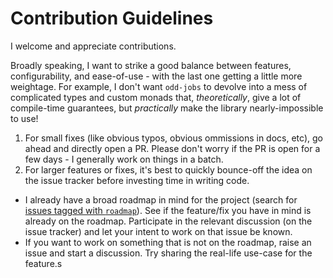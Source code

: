 # Contribution Guidelines

I welcome and appreciate contributions.

Broadly speaking, I want to strike a good balance between features, configurability, and ease-of-use - with the last one getting a little more weightage. For example, I don't want `odd-jobs` to devolve into a mess of complicated types and custom monads that, _theoretically_, give a lot of compile-time guarantees, but _practically_ make the library nearly-impossible to use!

1. For small fixes (like obvious typos, obvious ommissions in docs, etc), go ahead and directly open a PR. Please don't worry if the PR is open for a few days - I generally work on things in a batch.
2. For larger features or fixes, it's best to quickly bounce-off the idea on the issue tracker before investing time in writing code. 
  - I already have a broad roadmap in mind for the project (search for [issues tagged with `roadmap`](https://github.com/saurabhnanda/odd-jobs/issues?q=is%3Aissue+is%3Aopen+label%3Aroadmap)). See if the feature/fix you have in mind is already on the roadmap. Participate in the relevant discussion (on the issue tracker) and let your intent to work on that issue be known.
  - If you want to work on something that is not on the roadmap, raise an issue and start a discussion. Try sharing the real-life use-case for the feature.s


